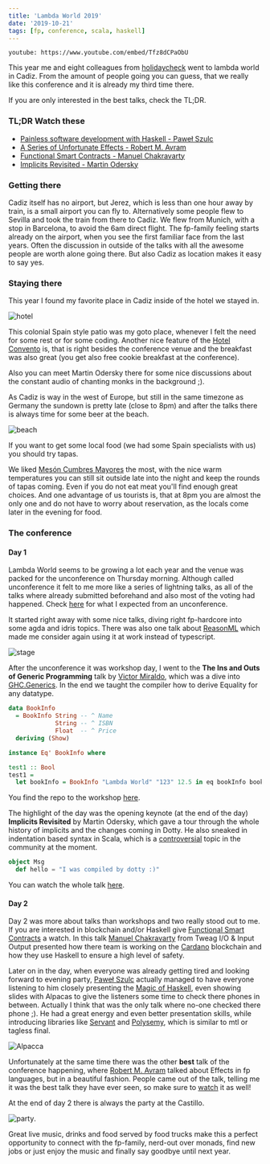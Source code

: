 ```yaml
---
title: 'Lambda World 2019'
date: '2019-10-21'
tags: [fp, conference, scala, haskell]
---
```


`youtube: https://www.youtube.com/embed/Tfz8dCPaObU`

This year me and eight colleagues from [holidaycheck](https://github.com/holidaycheck) went to lambda world in Cadiz.
From the amount of people going you can guess, that we really like this conference and it is already my third time there.

If you are only interested in the best talks, check the TL;DR.

### TL;DR Watch these

* [Painless software development with Haskell - Paweł Szulc](https://www.youtube.com/watch?v=idU7GdlfP9Q)
* [A Series of Unfortunate Effects - Robert M. Avram](https://www.youtube.com/watch?v=y5jZnMImbMY)
* [Functional Smart Contracts - Manuel Chakravarty](https://www.youtube.com/watch?v=7fbHdrcMsEs&t=1s)
* [Implicits Revisited - Martin Odersky](https://www.youtube.com/watch?v=uPd9kJq-Z8o)

### Getting there

Cadiz itself has no airport, but Jerez, which is less than one hour away by train, is a small airport you can fly to. Alternatively some people flew to Sevilla and took the train from there to Cadiz.
We flew from Munich, with a stop in Barcelona, to avoid the 6am direct flight. The fp-family feeling starts already on the airport, when you see the first familiar face from the last years.
Often the discussion in outside of the talks with all the awesome people are worth alone going there. But also Cadiz as location makes it easy to say yes.

### Staying there

This year I found my favorite place in Cadiz inside of the hotel we stayed in.

![hotel](./media/hotel.JPG)

This colonial Spain style patio was my goto place, whenever I felt the need for some rest or for some coding. Another nice feature of the
[Hotel Convento](https://www.holidaycheck.de/hi/hotel-boutique-convento-cadiz/d5a48c7c-7080-3e85-bb9e-db08fbf4d718) is, that is right besides the conference venue and the breakfast was also great (you get also free cookie breakfast at the conference).

Also you can meet Martin Odersky there for some nice discussions about the constant audio of chanting monks in the background ;).

As Cadiz is way in the west of Europe, but still in the same timezone as Germany the sundown is pretty late (close to 8pm) and after the talks there is always time for some beer at the beach.

![beach](./media/beach.jpg)

If you want to get some local food (we had some Spain specialists with us) you should try tapas. 

We liked [Mesón Cumbres Mayores](https://www.google.com/maps/place/Mes%C3%B3n+Cumbres+Mayores/@36.5358926,-6.2990559,17z/data=!4m5!3m4!1s0x0:0x478ff094f70cefd1!8m2!3d36.5358926!4d-6.2968672?hl=en-DE) the most, with the nice warm temperatures you can still sit outside late into the night and keep the rounds of tapas coming. Even if you do not eat meat you'll find enough great choices. And one advantage of us tourists is, that at 8pm you are almost the only one and do not have to worry about reservation, as the locals come later in the evening for food.

### The conference

#### Day 1

Lambda World seems to be growing a lot each year and the venue was packed for the unconference on Thursday morning.
Although called unconference it felt to me more like a series of lightning talks, as all of the talks where already submitted beforehand and also most of the voting had happened. Check [here](https://en.wikipedia.org/wiki/Unconference) for what I expected from an unconference.

It started right away with some nice talks, diving right fp-hardcore into some agda and idris topics. There was also one talk about [ReasonML](https://reasonml.github.io/) which made me consider again using it at work instead of typescript.

![stage](./media/stage.jpg)

After the unconference it was workshop day, I went to the **The Ins and Outs of Generic Programming** talk by [Victor Miraldo](https://victorcmiraldo.github.io/), which was a dive into [GHC.Generics](https://wiki.haskell.org/GHC.Generics). In the end we taught the compiler how to derive Equality for any datatype.

```haskell
data BookInfo
  = BookInfo String -- ^ Name
             String -- ^ ISBN
             Float  -- ^ Price
  deriving (Show)

instance Eq' BookInfo where

test1 :: Bool
test1 =
  let bookInfo = BookInfo "Lambda World" "123" 12.5 in eq bookInfo bookInfo
```

You find the repo to the workshop [here](https://github.com/VictorCMiraldo/lw2019-generics-workshop).

The highlight of the day was the opening keynote (at the end of the day) **Implicits Revisited** by Martin Odersky, which gave a tour through the whole history of implicits and the changes coming in Dotty.
He also sneaked in indentation based syntax in Scala, which is a [controversial](https://github.com/lampepfl/dotty/issues/2491) topic in the community at the moment.

```scala
object Msg 
  def hello = "I was compiled by dotty :)"
```

You can watch the whole talk [here](https://www.youtube.com/watch?v=uPd9kJq-Z8o).

#### Day 2

Day 2 was more about talks than workshops and two really stood out to me.
If you are interested in blockchain and/or Haskell give [Functional Smart Contracts](https://www.youtube.com/watch?v=7fbHdrcMsEs) a watch. In this talk [Manuel Chakravarty](https://twitter.com/TacticalGrace) from Tweag I/O & Input Output presented how there team is working on the [Cardano](https://www.cardano.org/en/home/) blockchain and how they use Haskell to ensure a high level of safety.

Later on in the day, when everyone was already getting tired and looking forward to evening party, [Paweł Szulc](https://twitter.com/rabbitonweb) actually managed to have everyone listening to him closely presenting the [Magic of Haskell](https://www.youtube.com/watch?v=idU7GdlfP9Q), even showing slides with Alpacas to give the listeners some time to check there phones in between. Actually I think that was the only talk where no-one checked there phone ;).
He had a great energy and even better presentation skills, while introducing libraries like [Servant](https://www.servant.dev/) and [Polysemy](https://github.com/polysemy-research/polysemy), which is similar to mtl or tagless final.

![Alpacca](./media/schulz.jpg)

Unfortunately at the same time there was the other **best** talk of the conference happening, where [Robert M. Avram](https://twitter.com/amrobert11) talked about Effects in fp languages, but in a beautiful fashion.
People came out of the talk, telling me it was the best talk they have ever seen, so make sure to [watch](https://www.youtube.com/watch?v=y5jZnMImbMY) it as well!


At the end of day 2 there is always the party at the Castillo.

![party](./media/party.jpg).

Great live music, drinks and food served by food trucks make this a perfect opportunity to connect with the fp-family, nerd-out over monads, find new jobs or just enjoy the music and finally say goodbye until next year.

